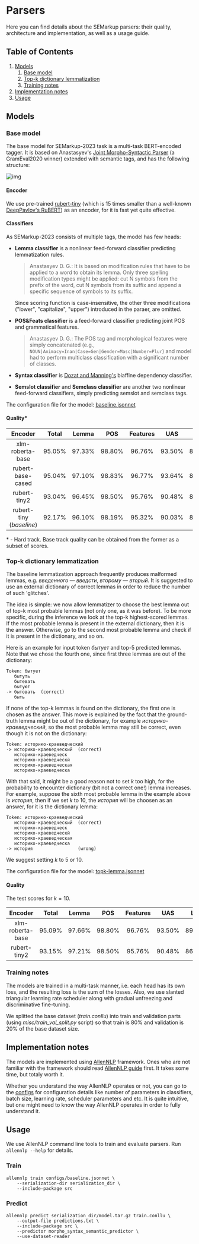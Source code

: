 # Parsers

Here you can find details about the SEMarkup parsers: their quality, architecture and implementation, as well as a usage guide.

## Table of Contents
1. [Models](#models)
    1. [Base model](#base-models)
    2. [Top-k dictionary lemmatization](#baseline-modifications)
    3. [Training notes](#training-notes)
2. [Implementation notes](#implementation-notes)
3. [Usage](#usage)

## Models

### Base model

The base model for SEMarkup-2023 task is a multi-task BERT-encoded tagger. It is based on Anastasyev's [Joint Morpho-Syntactic Parser](https://www.dialog-21.ru/media/5069/anastasyevdg-147.pdf) (a GramEval2020 winner) extended with semantic tags, and has the following structure:

![img](/img/BaselineArchitecture.png)

#### Encoder

We use pre-trained [rubert-tiny](https://huggingface.co/cointegrated/rubert-tiny) (which is 15 times smaller than a well-known [DeepPavlov's RuBERT](https://huggingface.co/DeepPavlov/rubert-base-cased)) as an encoder, for it is fast yet quite effective.

#### Classifiers

As SEMarkup-2023 consists of multiple tags, the model has few heads:

* **Lemma classifier** is a nonlinear feed-forward classifier predicting lemmatization rules.
    
    > Anastasyev D. G.: It is based on modification rules that have to be applied to a word to obtain its lemma. Only three spelling modification types might be applied: cut N symbols from the prefix of the word, cut N symbols from its suffix and append a specific sequence of symbols to its suffix.
    
    Since scoring function is case-insensitive, the other three modifications ("lower", "capitalize", "upper") introduced in the paraer, are omitted.
    
* **POS&Feats classifier** is a feed-forward classifier predicting joint POS and grammatical features.

    > Anastasyev D. G.: The POS tag and morphological features were simply concatenated (e.g., `NOUN|Animacy=Inan|Case=Gen|Gender=Masc|Number=Plur`) and model had to perform multiclass classification with a significant number of classes.

* **Syntax classifier** is [Dozat and Manning's](https://arxiv.org/abs/1611.01734) biaffine dependency classifier.

* **Semslot classifier** and **Semclass classifier** are another two nonlinear feed-forward classifiers, simply predicting semslot and semclass tags.

The configuration file for the model: [baseline.jsonnet](configs/baseline.jsonnet)

#### Quality*

|         Encoder                 |  Total | Lemma  |  POS   | Features |  UAS   |  LAS   | SemSlot | SemClass |
| :-----------------------------: | :----: | :----: | :----: | :------: | :----: | :----: | :-----: | :------: |
| xlm-roberta-base                | 95.05% | 97.33% | 98.80% |  96.76%  | 93.50% | 89.79% |  94.30% |  94.83%  |
| rubert-base-cased               | 95.04% | 97.10% | 98.83% |  96.77%  | 93.64% | 89.88% |  94.24% |  94.89%  |
| rubert-tiny2                    | 93.04% | 96.45% | 98.50% |  95.76%  | 90.48% | 86.18% |  90.54% |  93.35%  |
| rubert-tiny (_baseline_)        | 92.17% | 96.10% | 98.19% |  95.32%  | 90.03% | 85.59% |  87.79% |  92.17%  |

\* - Hard track. Base track quality can be obtained from the former as a subset of scores.

### Top-k dictionary lemmatization

The baseline lemmatization approach frequently produces malformed lemmas, e.g. _введенного_ — _введсти_, _второму_ — _вторый_.
It is suggested to use an external dictionary of correct lemmas in order to reduce the number of such 'glitches'.

The idea is simple: we now allow lemmatizer to choose the best lemma out of top-k most probable lemmas (not only one, as it was before).
To be more specific, during the inference we look at the top-k highest-scored lemmas. If the most probable lemma is present in the external dictionary, then it is the answer. Otherwise, go to the second most probable lemma and check if it is present in the dictionary, and so on.

Here is an example for input token _бытует_ and top-5 predicted lemmas. Note that we chose the fourth one, since first three lemmas are out of the dictionary:
```
Token: бытует
   бытуть
   бытевать
   бытуют
-> бытовать  (correct)
   быть
```

If none of the top-k lemmas is found on the dictionary, the first one is chosen as the answer. This move is explained by the fact that the ground-truth lemma might be out of the dictionary, for example _историко-краеведческий_, so the most probable lemma may still be correct, even though it is not on the dictionary:
```
Token: историко-краеведческий
-> историко-краеведческий  (correct)
   историко-краеведческ
   историко-краеведческй
   историко-краеведческая
   историко-краеведческа
```

With that said, it might be a good reason not to set $k$ too high, for the probability to encounter dictionary (bit not a correct one!) lemma increases. For example, suppose the sixth most probable lemma in the example above is _история_, then if we set $k$ to 10, the _история_ will be choosen as an answer, for it is the dictionary lemma:
```
Token: историко-краеведческий
   историко-краеведческий  (correct)
   историко-краеведческ
   историко-краеведческй
   историко-краеведческая
   историко-краеведческа
-> история                 (wrong)
```

We suggest setting $k$ to 5 or 10.

The configuration file for the model: [topk-lemma.jsonnet](configs/topk-lemma.jsonnet)

#### Quality

The test scores for $k = 10$.

|         Encoder                 |  Total | Lemma  |  POS   | Features |  UAS   |  LAS   | SemSlot | SemClass |
| :-----------------------------: | :----: | :----: | :----: | :------: | :----: | :----: | :-----: | :------: |
| xlm-roberta-base                | 95.09% | 97.66% | 98.80% |  96.76%  | 93.50% | 89.79% |  94.30% |  94.83%  |
| rubert-tiny2                    | 93.15% | 97.21% | 98.50% |  95.76%  | 90.48% | 86.18% |  90.54% |  93.35%  |

### Training notes

The models are trained in a multi-task manner, i.e. each head has its own loss, and the resulting loss is the sum of the losses. Also, we use slanted triangular learning rate scheduler along with gradual unfreezing and discriminative fine-tuning. 

We splitted the base dataset (*train.conllu*) into train and validation parts (using *misc/train_val_split.py* script) so that train is 80% and validation is 20% of the base dataset size.

## Implementation notes

The models are implemented using [AllenNLP](https://github.com/allenai/allennlp) framework. Ones who are not familiar with the framework should read [AllenNLP guide](https://guide.allennlp.org/) first. It takes some time, but totaly worth it.

Whether you understand the way AllenNLP operates or not, you can go to the [configs](configs/) for configuration details like number of parameters in classifiers, batch size, learning rate, scheduler parameters and etc. It is quite intuitive, but one might need to know the way AllenNLP operates in order to fully understand it.

## Usage

We use AllenNLP command line tools to train and evaluate parsers. Run `allennlp --help` for details.

### Train
```
allennlp train configs/baseline.jsonnet \
    --serialization-dir serialization_dir \
    --include-package src
```

### Predict
```
allennlp predict serialization_dir/model.tar.gz train.conllu \
    --output-file predictions.txt \
    --include-package src \
    --predictor morpho_syntax_semantic_predictor \
    --use-dataset-reader
```
